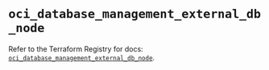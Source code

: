 # `oci_database_management_external_db_node`

Refer to the Terraform Registry for docs: [`oci_database_management_external_db_node`](https://registry.terraform.io/providers/hashicorp/oci/7.19.0/docs/resources/database_management_external_db_node).
